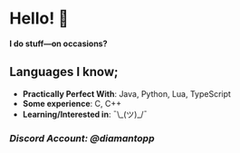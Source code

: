 # Hello! 👋
**I do stuff—on occasions?**

## Languages I know;
* **Practically Perfect With**: Java, Python, Lua, TypeScript
* **Some experience**: C, C++
* **Learning/Interested in**: ¯\\\_(ツ)\_/¯

### *Discord Account: **@diamantopp***
